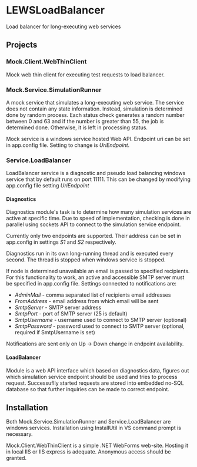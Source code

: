 # LEWSLoadBalancer
Load balancer for long-executing web services

## Projects

### Mock.Client.WebThinClient
Mock web thin client for executing test requests to load balancer.

### Mock.Service.SimulationRunner
A mock service that simulates a long-executing web service. The service does not contain any state information. Instead, simulation is determined done by random process. Each status check generates a random number between 0 and 63 and if the number is greater than 55, the job is determined done. Otherwise, it is left in processing status.

Mock service is a windows service hosted Web API. Endpoint uri can be set in app.config file. Setting to change is *UriEndpoint*.

### Service.LoadBalancer
LoadBalancer service is a diagnostic and pseudo load balancing windows service that by default runs on port 11111. This can be changed by modifying app.config file setting *UriEndpoint*

#### Diagnostics
Diagnostics module's task is to determine how many simulation services are active at specific time. Due to speed of implementation, checking is done in parallel using sockets API to connect to the simulation service endpoint.

Currently only two endpoints are supported. Their address can be set in app.config in settings *S1* and *S2* respectively.

Diagnostics run in its own long-running thread and is executed every second. The thread is stopped when windows service is stopped.

If node is determined unavailable an email is passed to specified recipients. For this functionality to work, an active and accessible SMTP server must be specified in app.config file. Settings connected to notifications are:
* *AdminMail* - comma separated list of recipients email addresses
* *FromAddress* - email address from which email will be sent
* *SmtpServer* - SMTP server address
* *SmtpPort* - port of SMTP server (25 is default)
* *SmtpUsername* - username used to connect to SMTP server (optional)
* *SmtpPassword* - password used to connect to SMTP server (optional, required if SmtpUsername is set)

Notifications are sent only on Up -> Down change in endpoint availability.

#### LoadBalancer
Module is a web API interface which based on diagnostics data, figures out which simulation service endpoint should be used and tries to process request. Successuflly started requests are stored into embedded no-SQL database so that further inquiries can be made to correct endpoint.

## Installation

Both Mock.Service.SimulationRunner and Service.LoadBalancer are windows services. Installation using InstallUtil in VS command prompt is necessary.

Mock.Client.WebThinClient is a simple .NET WebForms web-site. Hosting it in local IIS or IIS express is adequate. Anonymous access should be granted.

